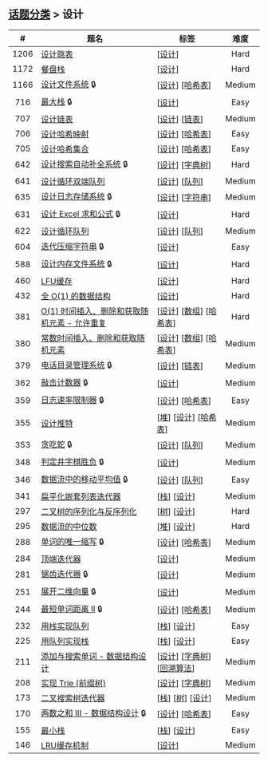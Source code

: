 <!--|This file generated by command(leetcode tag); DO NOT EDIT.            |-->
<!--+----------------------------------------------------------------------+-->
<!--|@author    openset <openset.wang@gmail.com>                           |-->
<!--|@link      https://github.com/openset                                 |-->
<!--|@home      https://github.com/tonymontaro/leetcode-hints                        |-->
<!--+----------------------------------------------------------------------+-->

## [话题分类](https://github.com/tonymontaro/leetcode-hints/blob/master/tag/README.md) > 设计

| # | 题名 | 标签 | 难度 |
| :-: | - | - | :-: |
| 1206 | [设计跳表](https://github.com/tonymontaro/leetcode-hints/tree/master/problems/design-skiplist) | [[设计](https://github.com/tonymontaro/leetcode-hints/tree/master/tag/design/README.md)]  | Hard |
| 1172 | [餐盘栈](https://github.com/tonymontaro/leetcode-hints/tree/master/problems/dinner-plate-stacks) | [[设计](https://github.com/tonymontaro/leetcode-hints/tree/master/tag/design/README.md)]  | Hard |
| 1166 | [设计文件系统](https://github.com/tonymontaro/leetcode-hints/tree/master/problems/design-file-system) 🔒 | [[设计](https://github.com/tonymontaro/leetcode-hints/tree/master/tag/design/README.md)] [[哈希表](https://github.com/tonymontaro/leetcode-hints/tree/master/tag/hash-table/README.md)]  | Medium |
| 716 | [最大栈](https://github.com/tonymontaro/leetcode-hints/tree/master/problems/max-stack) 🔒 | [[设计](https://github.com/tonymontaro/leetcode-hints/tree/master/tag/design/README.md)]  | Easy |
| 707 | [设计链表](https://github.com/tonymontaro/leetcode-hints/tree/master/problems/design-linked-list) | [[设计](https://github.com/tonymontaro/leetcode-hints/tree/master/tag/design/README.md)] [[链表](https://github.com/tonymontaro/leetcode-hints/tree/master/tag/linked-list/README.md)]  | Medium |
| 706 | [设计哈希映射](https://github.com/tonymontaro/leetcode-hints/tree/master/problems/design-hashmap) | [[设计](https://github.com/tonymontaro/leetcode-hints/tree/master/tag/design/README.md)] [[哈希表](https://github.com/tonymontaro/leetcode-hints/tree/master/tag/hash-table/README.md)]  | Easy |
| 705 | [设计哈希集合](https://github.com/tonymontaro/leetcode-hints/tree/master/problems/design-hashset) | [[设计](https://github.com/tonymontaro/leetcode-hints/tree/master/tag/design/README.md)] [[哈希表](https://github.com/tonymontaro/leetcode-hints/tree/master/tag/hash-table/README.md)]  | Easy |
| 642 | [设计搜索自动补全系统](https://github.com/tonymontaro/leetcode-hints/tree/master/problems/design-search-autocomplete-system) 🔒 | [[设计](https://github.com/tonymontaro/leetcode-hints/tree/master/tag/design/README.md)] [[字典树](https://github.com/tonymontaro/leetcode-hints/tree/master/tag/trie/README.md)]  | Hard |
| 641 | [设计循环双端队列](https://github.com/tonymontaro/leetcode-hints/tree/master/problems/design-circular-deque) | [[设计](https://github.com/tonymontaro/leetcode-hints/tree/master/tag/design/README.md)] [[队列](https://github.com/tonymontaro/leetcode-hints/tree/master/tag/queue/README.md)]  | Medium |
| 635 | [设计日志存储系统](https://github.com/tonymontaro/leetcode-hints/tree/master/problems/design-log-storage-system) 🔒 | [[设计](https://github.com/tonymontaro/leetcode-hints/tree/master/tag/design/README.md)] [[字符串](https://github.com/tonymontaro/leetcode-hints/tree/master/tag/string/README.md)]  | Medium |
| 631 | [设计 Excel 求和公式](https://github.com/tonymontaro/leetcode-hints/tree/master/problems/design-excel-sum-formula) 🔒 | [[设计](https://github.com/tonymontaro/leetcode-hints/tree/master/tag/design/README.md)]  | Hard |
| 622 | [设计循环队列](https://github.com/tonymontaro/leetcode-hints/tree/master/problems/design-circular-queue) | [[设计](https://github.com/tonymontaro/leetcode-hints/tree/master/tag/design/README.md)] [[队列](https://github.com/tonymontaro/leetcode-hints/tree/master/tag/queue/README.md)]  | Medium |
| 604 | [迭代压缩字符串](https://github.com/tonymontaro/leetcode-hints/tree/master/problems/design-compressed-string-iterator) 🔒 | [[设计](https://github.com/tonymontaro/leetcode-hints/tree/master/tag/design/README.md)]  | Easy |
| 588 | [设计内存文件系统](https://github.com/tonymontaro/leetcode-hints/tree/master/problems/design-in-memory-file-system) 🔒 | [[设计](https://github.com/tonymontaro/leetcode-hints/tree/master/tag/design/README.md)]  | Hard |
| 460 | [LFU缓存](https://github.com/tonymontaro/leetcode-hints/tree/master/problems/lfu-cache) | [[设计](https://github.com/tonymontaro/leetcode-hints/tree/master/tag/design/README.md)]  | Hard |
| 432 | [全 O(1) 的数据结构](https://github.com/tonymontaro/leetcode-hints/tree/master/problems/all-oone-data-structure) | [[设计](https://github.com/tonymontaro/leetcode-hints/tree/master/tag/design/README.md)]  | Hard |
| 381 | [O(1) 时间插入、删除和获取随机元素 - 允许重复](https://github.com/tonymontaro/leetcode-hints/tree/master/problems/insert-delete-getrandom-o1-duplicates-allowed) | [[设计](https://github.com/tonymontaro/leetcode-hints/tree/master/tag/design/README.md)] [[数组](https://github.com/tonymontaro/leetcode-hints/tree/master/tag/array/README.md)] [[哈希表](https://github.com/tonymontaro/leetcode-hints/tree/master/tag/hash-table/README.md)]  | Hard |
| 380 | [常数时间插入、删除和获取随机元素](https://github.com/tonymontaro/leetcode-hints/tree/master/problems/insert-delete-getrandom-o1) | [[设计](https://github.com/tonymontaro/leetcode-hints/tree/master/tag/design/README.md)] [[数组](https://github.com/tonymontaro/leetcode-hints/tree/master/tag/array/README.md)] [[哈希表](https://github.com/tonymontaro/leetcode-hints/tree/master/tag/hash-table/README.md)]  | Medium |
| 379 | [电话目录管理系统](https://github.com/tonymontaro/leetcode-hints/tree/master/problems/design-phone-directory) 🔒 | [[设计](https://github.com/tonymontaro/leetcode-hints/tree/master/tag/design/README.md)] [[链表](https://github.com/tonymontaro/leetcode-hints/tree/master/tag/linked-list/README.md)]  | Medium |
| 362 | [敲击计数器](https://github.com/tonymontaro/leetcode-hints/tree/master/problems/design-hit-counter) 🔒 | [[设计](https://github.com/tonymontaro/leetcode-hints/tree/master/tag/design/README.md)]  | Medium |
| 359 | [日志速率限制器](https://github.com/tonymontaro/leetcode-hints/tree/master/problems/logger-rate-limiter) 🔒 | [[设计](https://github.com/tonymontaro/leetcode-hints/tree/master/tag/design/README.md)] [[哈希表](https://github.com/tonymontaro/leetcode-hints/tree/master/tag/hash-table/README.md)]  | Easy |
| 355 | [设计推特](https://github.com/tonymontaro/leetcode-hints/tree/master/problems/design-twitter) | [[堆](https://github.com/tonymontaro/leetcode-hints/tree/master/tag/heap/README.md)] [[设计](https://github.com/tonymontaro/leetcode-hints/tree/master/tag/design/README.md)] [[哈希表](https://github.com/tonymontaro/leetcode-hints/tree/master/tag/hash-table/README.md)]  | Medium |
| 353 | [贪吃蛇](https://github.com/tonymontaro/leetcode-hints/tree/master/problems/design-snake-game) 🔒 | [[设计](https://github.com/tonymontaro/leetcode-hints/tree/master/tag/design/README.md)] [[队列](https://github.com/tonymontaro/leetcode-hints/tree/master/tag/queue/README.md)]  | Medium |
| 348 | [判定井字棋胜负](https://github.com/tonymontaro/leetcode-hints/tree/master/problems/design-tic-tac-toe) 🔒 | [[设计](https://github.com/tonymontaro/leetcode-hints/tree/master/tag/design/README.md)]  | Medium |
| 346 | [数据流中的移动平均值](https://github.com/tonymontaro/leetcode-hints/tree/master/problems/moving-average-from-data-stream) 🔒 | [[设计](https://github.com/tonymontaro/leetcode-hints/tree/master/tag/design/README.md)] [[队列](https://github.com/tonymontaro/leetcode-hints/tree/master/tag/queue/README.md)]  | Easy |
| 341 | [扁平化嵌套列表迭代器](https://github.com/tonymontaro/leetcode-hints/tree/master/problems/flatten-nested-list-iterator) | [[栈](https://github.com/tonymontaro/leetcode-hints/tree/master/tag/stack/README.md)] [[设计](https://github.com/tonymontaro/leetcode-hints/tree/master/tag/design/README.md)]  | Medium |
| 297 | [二叉树的序列化与反序列化](https://github.com/tonymontaro/leetcode-hints/tree/master/problems/serialize-and-deserialize-binary-tree) | [[树](https://github.com/tonymontaro/leetcode-hints/tree/master/tag/tree/README.md)] [[设计](https://github.com/tonymontaro/leetcode-hints/tree/master/tag/design/README.md)]  | Hard |
| 295 | [数据流的中位数](https://github.com/tonymontaro/leetcode-hints/tree/master/problems/find-median-from-data-stream) | [[堆](https://github.com/tonymontaro/leetcode-hints/tree/master/tag/heap/README.md)] [[设计](https://github.com/tonymontaro/leetcode-hints/tree/master/tag/design/README.md)]  | Hard |
| 288 | [单词的唯一缩写](https://github.com/tonymontaro/leetcode-hints/tree/master/problems/unique-word-abbreviation) 🔒 | [[设计](https://github.com/tonymontaro/leetcode-hints/tree/master/tag/design/README.md)] [[哈希表](https://github.com/tonymontaro/leetcode-hints/tree/master/tag/hash-table/README.md)]  | Medium |
| 284 | [顶端迭代器](https://github.com/tonymontaro/leetcode-hints/tree/master/problems/peeking-iterator) | [[设计](https://github.com/tonymontaro/leetcode-hints/tree/master/tag/design/README.md)]  | Medium |
| 281 | [锯齿迭代器](https://github.com/tonymontaro/leetcode-hints/tree/master/problems/zigzag-iterator) 🔒 | [[设计](https://github.com/tonymontaro/leetcode-hints/tree/master/tag/design/README.md)]  | Medium |
| 251 | [展开二维向量](https://github.com/tonymontaro/leetcode-hints/tree/master/problems/flatten-2d-vector) 🔒 | [[设计](https://github.com/tonymontaro/leetcode-hints/tree/master/tag/design/README.md)]  | Medium |
| 244 | [最短单词距离 II](https://github.com/tonymontaro/leetcode-hints/tree/master/problems/shortest-word-distance-ii) 🔒 | [[设计](https://github.com/tonymontaro/leetcode-hints/tree/master/tag/design/README.md)] [[哈希表](https://github.com/tonymontaro/leetcode-hints/tree/master/tag/hash-table/README.md)]  | Medium |
| 232 | [用栈实现队列](https://github.com/tonymontaro/leetcode-hints/tree/master/problems/implement-queue-using-stacks) | [[栈](https://github.com/tonymontaro/leetcode-hints/tree/master/tag/stack/README.md)] [[设计](https://github.com/tonymontaro/leetcode-hints/tree/master/tag/design/README.md)]  | Easy |
| 225 | [用队列实现栈](https://github.com/tonymontaro/leetcode-hints/tree/master/problems/implement-stack-using-queues) | [[栈](https://github.com/tonymontaro/leetcode-hints/tree/master/tag/stack/README.md)] [[设计](https://github.com/tonymontaro/leetcode-hints/tree/master/tag/design/README.md)]  | Easy |
| 211 | [添加与搜索单词 - 数据结构设计](https://github.com/tonymontaro/leetcode-hints/tree/master/problems/add-and-search-word-data-structure-design) | [[设计](https://github.com/tonymontaro/leetcode-hints/tree/master/tag/design/README.md)] [[字典树](https://github.com/tonymontaro/leetcode-hints/tree/master/tag/trie/README.md)] [[回溯算法](https://github.com/tonymontaro/leetcode-hints/tree/master/tag/backtracking/README.md)]  | Medium |
| 208 | [实现 Trie (前缀树)](https://github.com/tonymontaro/leetcode-hints/tree/master/problems/implement-trie-prefix-tree) | [[设计](https://github.com/tonymontaro/leetcode-hints/tree/master/tag/design/README.md)] [[字典树](https://github.com/tonymontaro/leetcode-hints/tree/master/tag/trie/README.md)]  | Medium |
| 173 | [二叉搜索树迭代器](https://github.com/tonymontaro/leetcode-hints/tree/master/problems/binary-search-tree-iterator) | [[栈](https://github.com/tonymontaro/leetcode-hints/tree/master/tag/stack/README.md)] [[树](https://github.com/tonymontaro/leetcode-hints/tree/master/tag/tree/README.md)] [[设计](https://github.com/tonymontaro/leetcode-hints/tree/master/tag/design/README.md)]  | Medium |
| 170 | [两数之和 III - 数据结构设计](https://github.com/tonymontaro/leetcode-hints/tree/master/problems/two-sum-iii-data-structure-design) 🔒 | [[设计](https://github.com/tonymontaro/leetcode-hints/tree/master/tag/design/README.md)] [[哈希表](https://github.com/tonymontaro/leetcode-hints/tree/master/tag/hash-table/README.md)]  | Easy |
| 155 | [最小栈](https://github.com/tonymontaro/leetcode-hints/tree/master/problems/min-stack) | [[栈](https://github.com/tonymontaro/leetcode-hints/tree/master/tag/stack/README.md)] [[设计](https://github.com/tonymontaro/leetcode-hints/tree/master/tag/design/README.md)]  | Easy |
| 146 | [LRU缓存机制](https://github.com/tonymontaro/leetcode-hints/tree/master/problems/lru-cache) | [[设计](https://github.com/tonymontaro/leetcode-hints/tree/master/tag/design/README.md)]  | Medium |
